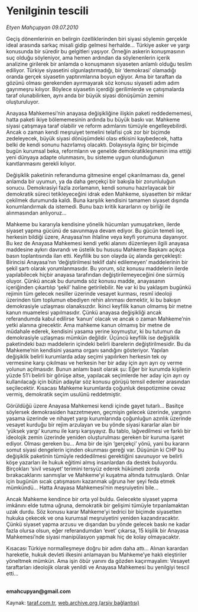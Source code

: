 # Yenilginin tescili

*Etyen Mahçupyan 09.07.2010*

<div class="yazi"><p>Geçiş dönemlerinin en belirgin özelliklerinden biri siyasi söylemin gerçekle ideal arasında sarkaç misali gidip gelmesi herhalde... Türkiye asker ve yargı konusunda bir süredir bu gelgitleri yaşıyor. Örneğin askerin konuşmasının suç olduğu söyleniyor, ama hemen ardından da söylenenlerin içerik analizine girilerek bir anlamda o konuşmanın siyaseten anlamlı olduğu teslim ediliyor. Türkiye siyasetini olgunlaştırmadığı, bir ‘demokrasi’ olamadığı oranda gerçek siyasetin yaptırımlarına boyun eğiyor. Ama bir taraftan da gözünü olması gerekenden ayırmayarak söz konusu siyaseti adım adım gayrımeşru kılıyor. Böylece siyasetin içerdiği gerilimlerde ve çatışmalarda taraf olunabilirken, aynı anda bir büyük siyasi dönüşümün zemini oluşturuluyor.</p>
<p>Anayasa Mahkemesi’nin anayasa değişikliğine ilişkin paketi reddedememesi, hatta paketi ikiye bölememesinin ardında bu büyük baskı var. Mahkeme siyasi çatışmaya taraf olabilir ve reform adımlarını tümüyle engelleyebilirdi. Ancak o zaman kendi meşruiyet temelini telafisi çok zor bir biçimde zedeleyecek, büyük siyasi dönüşümdeki olası etkisini kaybedecek, hatta belki de kendi sonunu hazırlamış olacaktı. Dolayısıyla ilginç bir biçimde bugün kurumsal beka, reformların ve genelde demokratikleşmenin ima ettiği yeni dünyaya adapte olunmasını, bu sisteme uygun olunduğunun kanıtlanmasını gerekli kılıyor. </p>
<p>Değişiklik paketinin referanduma gitmesine engel çıkarılmaması da, genel anlamda bir uyumun, ya da daha gerçekçi bir bakışla bir zorunluluğun sonucu. Demokrasiyi fazla zorlamanın, kendi sonunu hazırlayacak bir demokratik süreci tetikleyeceğini idrak eden Mahkeme, siyasetten bir miktar çekilmek durumunda kaldı. Buna karşılık kendisini tamamen siyaset dışında konumlandırmak da istemedi. Bunu bazı kritik kararların oy birliği ile alınmasından anlıyoruz...</p>
<p>Mahkeme bu kararıyla kendisine yönelik hücumları yumuşatırken, ilerde siyaset yapma gücünü de savunmaya devam ediyor. Bu gücün temeli ise, herkesin bildiği üzere, Anayasa’nın ihlaline veya keyfi yorumuna dayanıyor. Bu kez de Anayasa Mahkemesi kendi yetki alanını düzenleyen ilgili anayasa maddesine aykırı davrandı ve üstelik bu hususu Mahkeme Başkanı açıkça basın toplantısında ilan etti. Keyfilik bu son olayda üç alanda gerçekleşti: Birincisi Anayasa’nın ‘değiştirilmesi teklif dahi edilemeyen’ maddelerinin bir şekil şartı olarak yorumlanmasıdır. Bu yorum, söz konusu maddelerin ilerde yapılabilecek hiçbir anayasa tarafından değiştirilemeyeceğini öne sürmüş oluyor. Çünkü ancak bu durumda söz konusu madde, anayasanın içeriğinden çıkartılıp ‘şekil’ haline getirilebilir. Ne var ki bu yaklaşım bugünkü rejimin tüm gelecek nesiller üzerinde vesayet kurması, resmî ideoloji üzerinden tüm toplumun ebediyen rehin alınması demektir, ki bu bakışın demokrasiyle uzlaşması olanaksızdır. İkinci keyfilik kanun olmamış bir metne kanun muamelesi yapılmasıdır. Çünkü anayasa değişikliği ancak referandumda kabul edilirse ‘kanun’ olacak ve ancak o zaman Mahkeme’nin yetki alanına girecektir. Ama mahkeme kanun olmamış bir metne de müdahale ederek, kendisini yasama yerine koymuştur, ki bu tutumun da demokrasiyle uzlaşması mümkün değildir. Üçüncü keyfilik ise değişiklik paketindeki bazı maddelerin içindeki belirli ibarelerin değiştirilmesidir. Bu da Mahkeme’nin kendisini yasama organı sandığını gösteriyor. Yapılan değişiklik belirli kurumlarda aday seçimi yapılırken herkesin tek oy vermesine karşı çıkılması ve herkesin her bir aday için ayrı ayrı oy verme yolunun açılmasıdır. Bunun anlamı basit olarak şu: Eğer bir kurumda kişilerin yüzde 51’i belirli bir görüşe aitse, yapılacak seçimlerde her aday için ayrı oy kullanılacağı için bütün adaylar söz konusu görüşü temsil edenler arasından seçilecektir. Kısacası Mahkeme kurumlarda çoğunluk despotizmine cevaz vermiş, demokratik seçim usulünü reddetmiştir. </p>
<p>Görüldüğü üzere Anayasa Mahkemesi kendi içinde gayet tutarlı... Basitçe söylersek demokrasiden hazzetmeyen, geçmişin gelecek üzerinde, yargının yasama üzerinde ve nihayet yargı kurumlarında çoğunluğun azınlık üzerinde vesayet kurduğu bir rejim arzulayan ve bu yönde siyasi kararlar alan bir ‘yüksek yargı’ kurumu ile karşı karşıyayız. Bu tablo, lağvedilmesi ve farklı bir ideolojik zemin üzerinde yeniden oluşturulması gereken bir kuruma işaret ediyor. Olması gereken bu... Ama bir de işin ‘gerçekçi’ yönü, yani bu kararın somut siyasi dengelerin içinden okunması gereği var. Düşünün ki CHP bu değişiklik paketinin tümüyle reddedilmesi gerektiğini savunuyor ve belirli köşe yazarları ile hukuk eğitimi almış insanlardan da destek buluyordu. Birçokları ‘sivil vesayet’ terimini tersyüz ederek hükümeti zorda bırakacaklarını sanmışlar ve Mahkeme’yi kuşatma altında tutmuşlardı. Onlar için bugünün sıcak çatışmasını kazanmak uğruna her şeyi feda etmek mümkündü... Hatta Anayasa Mahkemesi’nin meşruiyetini bile...</p>
<p>Ancak Mahkeme kendince bir orta yol buldu. Gelecekte siyaset yapma imkânını elde tutma uğruna, demokratik bir gelişimi tümüyle tırpanlamaktan uzak durdu. Söz konusu karar Mahkeme’yi tedrici bir biçimde siyasetten hukuka çekecek ve ona kurumsal meşruiyetini yeniden kazandıracaktır. Çünkü siyaset yapma arzusu ve dışarıdan bu yönde gelecek baskı ne kadar fazla olursa olsun, eğer referandumdan ‘evet’ çıkarsa, 15 kişilik bir Anayasa Mahkemesi’nde siyasi manipülasyon yapmak hiç de kolay olmayacaktır.</p>
<p>Kısacası Türkiye normalleşmeye doğru bir adım daha attı... Alınan karardan hareketle, hukuk devleti ilkesini anlamayan bu Mahkeme’ye haklı eleştiriler yöneltmek mümkün. Ama işin öbür yanını da gözden kaçırmayalım: Vesayet taraftarları ideolojik olarak yenildi ve Anayasa Mahkemesi bu yenilgiyi tescil etti...</p>
<p><b><br/>emahcupyan@gmail.com</b></p></div>

Kaynak: [taraf.com.tr](http://www.taraf.com.tr:80/etyen-mahcupyan/makale-yenilginin-tescili.htm), [web.archive.org (arşiv bağlantısı)](http://web.archive.org/web/20100711051837/http://www.taraf.com.tr:80/etyen-mahcupyan/makale-yenilginin-tescili.htm)
